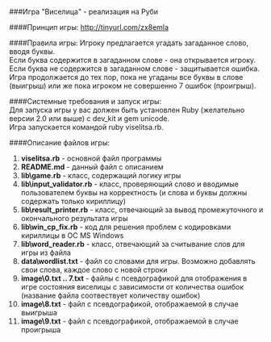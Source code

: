 ###Игра "Виселица" - реализация на Руби

####Принцип игры:
http://tinyurl.com/zx8emla

####Правила игры:
Игроку предлагается угадать загаданное слово, вводя буквы.  
Если буква содержится в загаданном слове - она открывается игроку.  
Если буква не содержится в загаданном слове - защитывается ошибка.  
Игра продолжается до тех пор, пока не угаданы все буквы в слове (выигрыш) или же пока игроком не совершенно 7 ошибок (проигрыш).
  

####Системные требования и запуск игры:  
Для запуска игры у вас должен быть установлен Ruby (желательно версии 2.0 или выше) с dev_kit и gem unicode.  
Игра запускается командой ruby viselitsa.rb.  

####Описание файлов игры:
1. **viselitsa.rb** - основной файл программы  
2. **README.md** - данный файл с описанием  
3. **lib\game.rb** - класс, содержащий логику игры  
4. **lib\input_validator.rb** - класс, проверяющий слово и вводимые пользователем буквы на корректность (и слова и буквы должны содержать только кириллицу)  
5. **lib\result_printer.rb** - класс, отвечающий за вывод промежуточного и окончального результата игры  
6. **lib\win_cp_fix.rb** - код для решения проблем с кодировками кириллицы в ОС MS Windows  
7. **lib\word_reader.rb** - класс, отвечающий за считывание слов для игры из файла  
8. **data\wordlist.txt** - файл со словами для игры. Возможно добавлять свои слова, каждое слово с новой строки  
9. **image\0.txt .. 7.txt** - файлы с псевдографикой для отображения в игре состояния виселицы с зависимости от количества ошибок (название файла соотвествует количеству ошибок)  
10. **image\8.txt** - файл с псевдографикой, отображаемой в случае выигрыша  
11. **image\9.txt** - файл с псевдографикой, отображаемой в случае проигрыша  